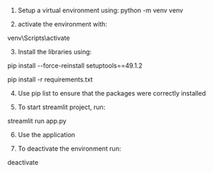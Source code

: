 1. Setup a virtual environment using: python -m venv venv

2. activate the environment with:

venv\Scripts\activate

3. Install the libraries using:

pip install --force-reinstall setuptools==49.1.2

pip install -r requirements.txt

4. Use pip list to ensure that the packages were correctly installed

5. To start streamlit project, run:

streamlit run app.py

6. Use the application

7. To deactivate the environment run:

deactivate
